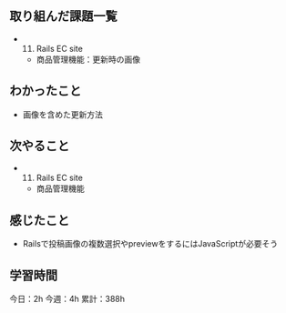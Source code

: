 ## 取り組んだ課題一覧

- 11. Rails EC site
  - 商品管理機能：更新時の画像

## わかったこと

- 画像を含めた更新方法

## 次やること

- 11. Rails EC site
  - 商品管理機能

## 感じたこと

- Railsで投稿画像の複数選択やpreviewをするにはJavaScriptが必要そう

## 学習時間

今日：2h
今週：4h
累計：388h
